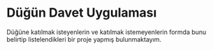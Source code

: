 # Düğün Davet Uygulaması

Düğüne katılmak isteyenlerin ve katılmak istemeyenlerin formda bunu belirtip listelendikleri bir proje yapmış bulunmaktayım.
